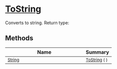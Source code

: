# [ToString](./HierarchyElement-100664013.md)

Converts to string.
Return type:
## Methods

| Name | Summary | 
| --- | --- | 
| <sub>[String](https://docs.microsoft.com/en-us/dotnet/api/System.String)</sub><img width=200/>| <sub>[ToString](./HierarchyElement-100664013.md) (  )</sub>| <br>


